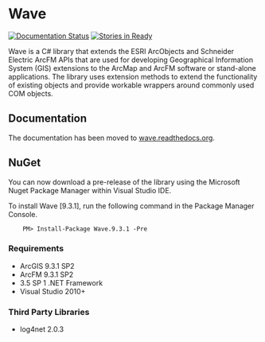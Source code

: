 
# Wave #
[![Documentation Status](https://readthedocs.org/projects/wave/badge/?version=latest)](http://wave.readthedocs.org/en/latest/) [![Stories in Ready](https://badge.waffle.io/Jumpercables/Wave.png?label=ready&title=Ready)](https://waffle.io/Jumpercables/Wave)

Wave is a C# library that extends the ESRI ArcObjects and Schneider Electric ArcFM APIs that are used for developing Geographical Information System (GIS) extensions to the ArcMap and ArcFM software or stand-alone applications. The library uses extension methods to extend the functionality of existing objects and provide workable wrappers around commonly used COM objects.

## Documentation ##
The documentation has been moved to [wave.readthedocs.org](http://wave.readthedocs.org).

## NuGet ##

You can now download a pre-release of the library using the Microsoft Nuget Package Manager within Visual Studio IDE.

To install Wave [9.3.1], run the following command in the Package Manager Console.

```
	PM> Install-Package Wave.9.3.1 -Pre
```

### Requirements ###
- ArcGIS 9.3.1 SP2
- ArcFM 9.3.1 SP2
- 3.5 SP 1 .NET Framework
- Visual Studio 2010+

### Third Party Libraries ###

- log4net 2.0.3
